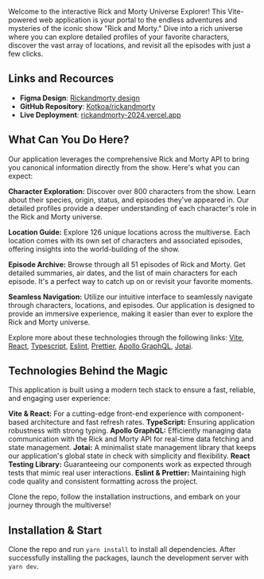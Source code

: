 Welcome to the interactive Rick and Morty Universe Explorer! This Vite-powered web application is your portal to the endless adventures and mysteries of the iconic show "Rick and Morty." Dive into a rich universe where you can explore detailed profiles of your favorite characters, discover the vast array of locations, and revisit all the episodes with just a few clicks.

## Links and Recources

- **Figma Design**: [Rickandmorty design](https://www.figma.com/file/6GN6h4XsZuC6z1zDv5Yhxa/Inicio?type=design&node-id=1-12&mode=design&t=PRPPpTFgfl5v0Jcq-0)
- **GitHub Repository**: [Kotkoa/rickandmorty](https://github.com/Kotkoa/rickandmorty)
- **Live Deployment**: [rickandmorty-2024.vercel.app](https://rickandmorty-2024.vercel.app/)

## What Can You Do Here?

Our application leverages the comprehensive Rick and Morty API to bring you canonical information directly from the show. Here's what you can expect:

**Character Exploration:** Discover over 800 characters from the show. Learn about their species, origin, status, and episodes they've appeared in. Our detailed profiles provide a deeper understanding of each character's role in the Rick and Morty universe.

**Location Guide:** Explore 126 unique locations across the multiverse. Each location comes with its own set of characters and associated episodes, offering insights into the world-building of the show.

**Episode Archive:** Browse through all 51 episodes of Rick and Morty. Get detailed summaries, air dates, and the list of main characters for each episode. It's a perfect way to catch up on or revisit your favorite moments.

**Seamless Navigation:** Utilize our intuitive interface to seamlessly navigate through characters, locations, and episodes. Our application is designed to provide an immersive experience, making it easier than ever to explore the Rick and Morty universe.

Explore more about these technologies through the following links: [Vite](https://github.com/vitejs/vite), [React](https://reactjs.org/), [Typescript](https://www.typescriptlang.org/), [Eslint](https://eslint.org/), [Prettier](https://prettier.io/), [Apollo GraphQL](https://www.apollographql.com/), [Jotai](https://jotai.pmnd.rs/).

## Technologies Behind the Magic

This application is built using a modern tech stack to ensure a fast, reliable, and engaging user experience:

**Vite & React:** For a cutting-edge front-end experience with component-based architecture and fast refresh rates.
**TypeScript:** Ensuring application robustness with strong typing.
**Apollo GraphQL:** Efficiently managing data communication with the Rick and Morty API for real-time data fetching and state management.
**Jotai:** A minimalist state management library that keeps our application's global state in check with simplicity and flexibility.
**React Testing Library:** Guaranteeing our components work as expected through tests that mimic real user interactions.
**Eslint & Prettier:** Maintaining high code quality and consistent formatting across the project.

Clone the repo, follow the installation instructions, and embark on your journey through the multiverse!

## Installation & Start

Clone the repo and run `yarn install` to install all dependencies.
After successfully installing the packages, launch the development server with `yarn dev`.
